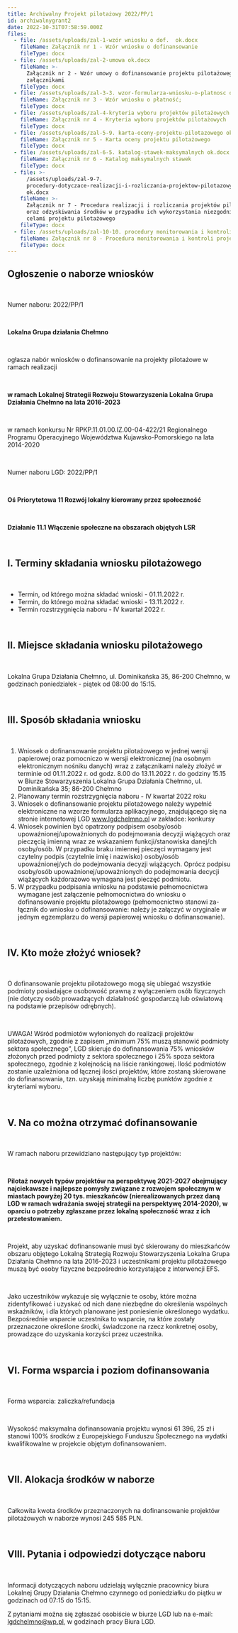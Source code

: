 ```yaml
---
title: Archiwalny Projekt pilotażowy 2022/PP/1
id: archiwalnygrant2
date: 2022-10-31T07:58:59.000Z
files:
  - file: /assets/uploads/zal-1-wzór wniosku o dof.  ok.docx
    fileName: Załącznik nr 1 - Wzór wniosku o dofinansowanie
    fileType: docx
  - file: /assets/uploads/zal-2-umowa ok.docx
    fileName: >-
      Załącznik nr 2 - Wzór umowy o dofinansowanie projektu pilotażowego wraz z
      załącznikami
    fileType: docx
  - file: /assets/uploads/zal-3-3. wzor-formularza-wniosku-o-platnosc ok.docx
    fileName: Załącznik nr 3 - Wzór wniosku o płatność;
    fileType: docx
  - file: /assets/uploads/zal-4-kryteria wyboru projektów pilotażowych ok.docx
    fileName: Załącznik nr 4 - Kryteria wyboru projektów pilotażowych
    fileType: docx
  - file: /assets/uploads/zal-5-9. karta-oceny-projektu-pilotazowego ok.docx
    fileName: Załącznik nr 5 - Karta oceny projektu pilotażowego
    fileType: docx
  - file: /assets/uploads/zal-6-5. katalog-stawek-maksymalnych ok.docx
    fileName: Załącznik nr 6 - Katalog maksymalnych stawek
    fileType: docx
  - file: >-
      /assets/uploads/zal-9-7.
      procedury-dotyczace-realizacji-i-rozliczania-projektow-pilotazowych
      ok.docx
    fileName: >-
      Załącznik nr 7 - Procedura realizacji i rozliczania projektów pilotażowych
      oraz odzyskiwania środków w przypadku ich wykorzystania niezgodnie z
      celami projektu pilotażowego
    fileType: docx
  - file: /assets/uploads/zal-10-10. procedury monitorowania i kontroli  ok.docx
    fileName: Załącznik nr 8 - Procedura monitorowania i kontroli projektów pilotażowych
    fileType: docx
---
```

## Ogłoszenie o naborze wniosków

<br>

Numer naboru: 2022/PP/1

<br>

**Lokalna Grupa działania Chełmno**

<br>

ogłasza nabór wniosków o dofinansowanie na projekty pilotażowe w ramach realizacji

<br>

**w ramach Lokalnej Strategii Rozwoju Stowarzyszenia Lokalna Grupa Działania Chełmno na lata 2016-2023**

<br>

w ramach konkursu Nr RPKP.11.01.00.IZ.00-04-422/21 Regionalnego Programu Operacyjnego Województwa Kujawsko-Pomorskiego na lata 2014-2020

<br>

Numer naboru LGD: 2022/PP/1

<br>

**Oś Priorytetowa 11 Rozwój lokalny kierowany przez społeczność**

<br>

**Działanie 11.1 Włączenie społeczne na obszarach objętych LSR**

<br>

## I. Terminy składania wniosku pilotażowego

<br>

* Termin, od którego można składać wnioski - 01.11.2022 r.
* Termin, do którego można składać wnioski - 13.11.2022 r.
* Termin rozstrzygnięcia naboru - IV kwartał 2022 r.

<br>

## II. Miejsce składania wniosku pilotażowego

<br>

Lokalna Grupa Działania Chełmno, ul. Dominikańska 35, 86-200 Chełmno, w godzinach poniedziałek - piątek od 08:00 do 15:15.

<br>

## III. Sposób składania wniosku

<br>

1. Wniosek o dofinansowanie projektu pilotażowego w jednej wersji papierowej oraz pomocniczo w wersji elektronicznej (na osobnym elektronicznym nośniku danych) wraz z załącznikami należy złożyć w terminie od 01.11.2022 r. od godz. 8.00 do 13.11.2022 r. do godziny 15.15 w Biurze Stowarzyszenia Lokalna Grupa Działania Chełmno, ul. Dominikańska 35; 86-200 Chełmno
2. Planowany termin rozstrzygnięcia naboru - IV kwartał 2022 roku
3. Wniosek o dofinansowanie projektu pilotażowego należy wypełnić elektroniczne na wzorze formularza aplikacyjnego, znajdującego się na stronie internetowej LGD www.lgdchelmno.pl w zakładce: konkursy
4. Wniosek powinien być opatrzony podpisem osoby/osób upoważnionej/upoważnionych do podejmowania decyzji wiążących oraz pieczęcią imienną wraz ze wskazaniem funkcji/stanowiska danej/ch osoby/osób. W przypadku braku imiennej pieczęci wymagany jest czytelny podpis (czytelnie imię i nazwisko) osoby/osób upoważnionej/ych do podejmowania decyzji wiążących. Oprócz podpisu osoby/osób upoważnionej/upoważnionych do podejmowania decycji wiążących każdorazowo wymagana jest pieczęć podmiotu.
5. W przypadku podpisania wniosku na podstawie pełnomocnictwa wymagane jest załączenie pełnomocnictwa do wniosku o dofinansowanie projektu pilotażowego (pełnomocnictwo stanowi za-łącznik do wniosku o dofinansowanie: należy je załączyć w oryginale w jednym egzemplarzu do wersji papierowej wniosku o dofinansowanie).

<br>

## IV. Kto może złożyć wniosek?

<br>

O dofinansowanie projektu pilotażowego mogą się ubiegać wszystkie podmioty posiadające osobowość prawną z wyłączeniem osób fizycznych (nie dotyczy osób prowadzących działalność gospodarczą lub oświatową na podstawie przepisów odrębnych). 

<br>

UWAGA! Wśród podmiotów wyłonionych do realizacji projektów pilotażowych, zgodnie z zapisem  „minimum 75% muszą stanowić podmioty sektora społecznego”, LGD skieruje do dofinansowania 75% wniosków złożonych przed podmioty z sektora społecznego i 25% spoza sektora społecznego, zgodnie z kolejnością na liście rankingowej. Ilość podmiotów zostanie uzależniona od łącznej ilości projektów, które zostaną skierowane do dofinansowania, tzn. uzyskają minimalną liczbę punktów zgodnie z kryteriami wyboru.

<br>

## V. Na co można otrzymać dofinansowanie

<br>

W ramach naboru przewidziano następujący typ projektów:

<br>

**Pilotaż nowych typów projektów na perspektywę 2021-2027 obejmujący najciekawsze i najlepsze pomysły związane z rozwojem społecznym w miastach powyżej 20 tys. mieszkańców (nierealizowanych przez daną LGD w ramach wdrażania swojej strategii na perspektywę 2014-2020), w oparciu o potrzeby zgłaszane przez lokalną społeczność wraz z ich przetestowaniem.**

<br>

Projekt, aby uzyskać dofinansowanie musi być skierowany do mieszkańców obszaru objętego Lokalną Strategią Rozwoju Stowarzyszenia Lokalna Grupa Działania Chełmno na lata 2016-2023 i uczestnikami projektu pilotażowego muszą być osoby fizyczne bezpośrednio korzystające z interwencji EFS. 

<br>

Jako uczestników wykazuje się wyłącznie te osoby, które można zidentyfikować i uzyskać od nich dane niezbędne do określenia wspólnych wskaźników, i dla których planowane jest poniesienie określonego wydatku. Bezpośrednie wsparcie uczestnika to wsparcie, na które zostały przeznaczone określone środki, świadczone na rzecz konkretnej osoby, prowadzące do uzyskania korzyści przez uczestnika.

<br>

## VI. Forma wsparcia i poziom dofinansowania

<br>

Forma wsparcia: zaliczka/refundacja

<br>

Wysokość maksymalna dofinansowania projektu wynosi 61 396, 25 zł i stanowi 100% środków z Europejskiego Funduszu Społecznego na wydatki kwalifikowalne w projekcie objętym dofinansowaniem.

<br>

## VII. Alokacja środków w naborze

<br>

Całkowita kwota środków przeznaczonych na dofinansowanie projektów pilotażowych w naborze wynosi 245 585 PLN.

<br>

## VIII. Pytania i odpowiedzi dotyczące naboru

<br>

Informacji dotyczących naboru udzielają wyłącznie pracownicy biura Lokalnej Grupy Działania Chełmno czynnego od poniedziałku do piątku  w godzinach od 07:15 do 15:15. 

Z pytaniami można się zgłaszać osobiście w biurze LGD lub na e-mail: lgdchelmno@wp.pl, w godzinach pracy Biura LGD.

<br>

<br>

<br>
